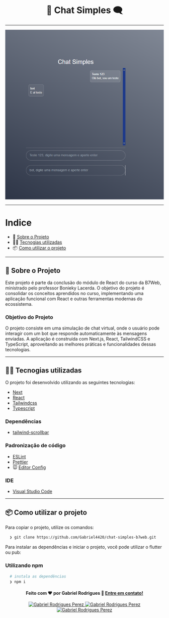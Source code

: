 <h1 align="center">
  💬 Chat Simples 🗨️
</h1>



---

<p align="center">
  <img alt="Gif da Aplicação" src="public/HomeApp.png" />
</p>

---

# Indice

- 🚀 [Sobre o Projeto](#-sobre-o-projeto)
- 👨‍💻️ [Tecnogias utilizadas](#%EF%B8%8F-tecnogias-utilizadas)
- 📦️ [Como utilizar o projeto](#%EF%B8%8F-como-utilizar-o-projeto)

---

## 🚀 Sobre o Projeto

Este projeto é parte da conclusão do módulo de React do curso da B7Web, ministrado pelo professor Bonieky Lacerda. O objetivo do projeto é consolidar os conceitos aprendidos no curso, implementando uma aplicação funcional com React e outras ferramentas modernas do ecossistema.

### Objetivo do Projeto

O projeto consiste em uma simulação de chat virtual, onde o usuário pode interagir com um bot que responde automaticamente às mensagens enviadas. A aplicação é construída com Next.js, React, TailwindCSS e TypeScript, aproveitando as melhores práticas e funcionalidades dessas tecnologias.

---

## 👨‍💻️ Tecnogias utilizadas

O projeto foi desenvolvido utilizando as seguintes tecnologias:

- [Next](https://nextjs.org/docs)
- [React](https://react.dev/learn)
- [Tailwindcss](https://tailwindcss.com/docs/installation)
- [Typescript](https://www.typescriptlang.org/docs/)

### Dependências

- [tailwind-scrollbar](https://www.npmjs.com/package/tailwind-scrollbar)

### Padronização de código

- [ESLint](https://eslint.org/)
- [Prettier](https://prettier.io/)
- :mouse: [Editor Config](https://editorconfig.org/)

### IDE

- [Visual Studio Code](https://code.visualstudio.com/)

---

## 📦️ Como utilizar o projeto

Para copiar o projeto, utilize os comandos:

```bash
  ❯ git clone https://github.com/Gabriel4420/chat-simples-b7web.git
```

Para instalar as dependências e iniciar o projeto, você pode utilizar o flutter ou pub:

### Utilizando npm

```bash
  # instala as dependências
  ❯ npm i

```

<h4 align="center">
  Feito com ❤️ por Gabriel Rodrigues 👋️ <a href="mailto:gabriel_rodrigues_perez@hotmail.com">Entre em contato!</a>
</h4>

<p align="center">

  <a href="https://www.linkedin.com/in/gabriel-rodrigues-perez-2069b072/">
    <img alt="Gabriel Rodrigues Perez" src="https://img.shields.io/badge/LinkedIn-Gabriel_Rodrigues-0e76a8?style=flat&logoColor=white&logo=linkedin">
  </a>
  <a href="https://www.facebook.com/gabriel.rodrigues.perez">
    <img alt="Gabriel Rodrigues Perez" src="https://img.shields.io/badge/Facebook-Gabriel_Rodrigues-1778F2?style=flat&logoColor=white&logo=facebook">
  </a>
  <a href="https://www.instagram.com/gabriel_rodrigues_perez/">
    <img alt="Gabriel Rodrigues Perez" src="https://img.shields.io/badge/Instagram-@gabriel4420-833AB4?style=flat&logoColor=white&logo=instagram">
  </a>
  
</p>
